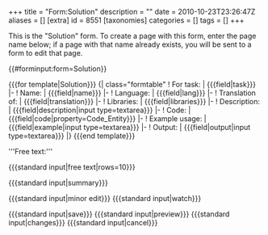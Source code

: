 +++
title = "Form:Solution"
description = ""
date = 2010-10-23T23:26:47Z
aliases = []
[extra]
id = 8551
[taxonomies]
categories = []
tags = []
+++

<noinclude>
This is the "Solution" form.
To create a page with this form, enter the page name below;
if a page with that name already exists, you will be sent to a form to edit that page.


{{#forminput:form=Solution}}

</noinclude><includeonly>
<div id="wikiPreview" style="display: none; padding-bottom: 25px; margin-bottom: 25px; border-bottom: 1px solid #AAAAAA;"></div>
{{{for template|Solution}}}
{| class="formtable"
! For task:
| {{{field|task}}}
|-
! Name:
| {{{field|name}}}
|-
! Language:
| {{{field|lang}}}
|-
! Translation of:
| {{{field|translation}}}
|-
! Libraries:
| {{{field|libraries}}}
|-
! Description:
| {{{field|description|input type=textarea}}}
|-
! Code:
| {{{field|code|property=Code_Entity}}}
|-
! Example usage:
| {{{field|example|input type=textarea}}}
|-
! Output:
| {{{field|output|input type=textarea}}}
|}
{{{end template}}}

'''Free text:'''

{{{standard input|free text|rows=10}}}


{{{standard input|summary}}}

{{{standard input|minor edit}}} {{{standard input|watch}}}

{{{standard input|save}}} {{{standard input|preview}}} {{{standard input|changes}}} {{{standard input|cancel}}}
</includeonly>
